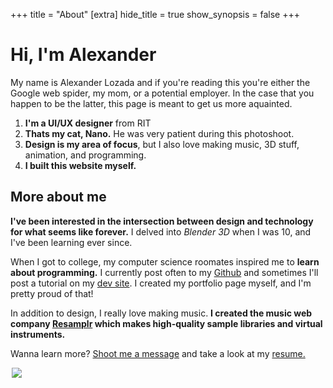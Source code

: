+++
title = "About"
[extra]
hide_title = true
show_synopsis = false
+++

<div class="grid">
    <div>
        <h1>Hi, I'm Alexander</h1>
        <p>
            My name is Alexander Lozada and if you're reading this you're either the Google web spider, my mom, or a potential employer. In the case that you happen to be the latter, this page is meant to get us more aquainted. 
            <ol>
                <li> <strong>I'm a UI/UX designer</strong> from RIT </li>
                <li> <strong>Thats my cat, Nano.</strong>  He was very patient during this photoshoot. </li>
                <li> <strong>Design is my area of focus</strong>, but I also love making music, 3D stuff, animation, and programming. </li>
                <li> <strong>I built this website myself.</strong> </li>
            </ol>
            <h2>More about me</h2>
            <p><strong>I've been interested in the intersection between design and technology for what seems like forever.</strong>  I delved into <em>Blender 3D</em> when I was 10, and I've been learning ever since.</p>
            <p>When I got to college, my computer science roomates inspired me to <strong>learn about programming.</strong>  I currently post often to my <a href="https://github.com/piedoom">Github</a> and sometimes I'll post a tutorial on my <a href="https://vaporsoft.net">dev site</a>.  I created my portfolio page myself, and I'm pretty proud of that!
            <p>In addition to design, I really love making music.  <strong>I created the music web company <a href="https://resamplr.com">Resamplr</a> which makes high-quality sample libraries and virtual instruments.</strong></p>
            <p>Wanna learn more?  <a href="mailto:alexanderpaullozada@gmail.com">Shoot me a message</a> and take a look at my <a target="_blank" href="https://drive.google.com/open?id=1-gNZ3af-Qd3tU-jOF_wVDRSK1OBEyc4s">resume.</a></p>
        </p>
    </div>
    <div> 
        <img src="/media/me.jpg" style="max-width: 500px; display: block; margin: 0 auto;"/>
    </div>
</div>
